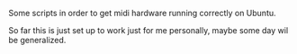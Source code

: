 Some scripts in order to get midi hardware running correctly on Ubuntu.

So far this is just set up to work just for me personally, maybe some day wil be generalized.
